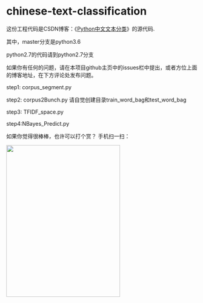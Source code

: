 # chinese-text-classification
这份工程代码是CSDN博客：《[Python中文文本分类](http://blog.csdn.net/github_36326955/article/details/54891204)》的源代码.

其中，master分支是python3.6

python2.7的代码请到python2.7分支





如果你有任何的问题，请在本项目github主页中的issues栏中提出，或者方位上面的博客地址，在下方评论处发布问题。

step1: corpus_segment.py

step2: corpus2Bunch.py
请自觉创建目录train_word_bag和test_word_bag

step3: TFIDF_space.py

step4:NBayes_Predict.py

如果你觉得很棒棒，也许可以打个赏？
手机扫一扫：

<img src="http://img.blog.csdn.net/20170206162513453?watermark/2/text/aHR0cDovL2Jsb2cuY3Nkbi5uZXQvZ2l0aHViXzM2MzI2OTU1/font/5a6L5L2T/fontsize/400/fill/I0JBQkFCMA==/dissolve/70/gravity/Center" width=300 height=400 >